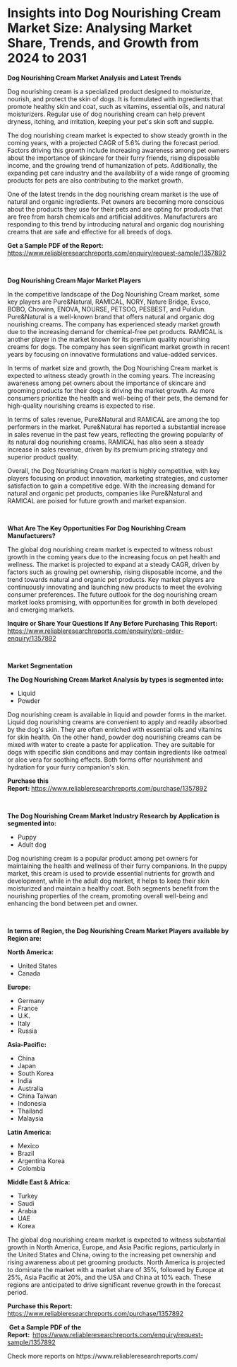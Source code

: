 <p><h1>Insights into Dog Nourishing Cream Market Size: Analysing Market Share, Trends, and Growth from 2024 to 2031</h1></p><p><strong>Dog Nourishing Cream Market Analysis and Latest Trends</strong></p>
<p><p>Dog nourishing cream is a specialized product designed to moisturize, nourish, and protect the skin of dogs. It is formulated with ingredients that promote healthy skin and coat, such as vitamins, essential oils, and natural moisturizers. Regular use of dog nourishing cream can help prevent dryness, itching, and irritation, keeping your pet's skin soft and supple.</p><p>The dog nourishing cream market is expected to show steady growth in the coming years, with a projected CAGR of 5.6% during the forecast period. Factors driving this growth include increasing awareness among pet owners about the importance of skincare for their furry friends, rising disposable income, and the growing trend of humanization of pets. Additionally, the expanding pet care industry and the availability of a wide range of grooming products for pets are also contributing to the market growth.</p><p>One of the latest trends in the dog nourishing cream market is the use of natural and organic ingredients. Pet owners are becoming more conscious about the products they use for their pets and are opting for products that are free from harsh chemicals and artificial additives. Manufacturers are responding to this trend by introducing natural and organic dog nourishing creams that are safe and effective for all breeds of dogs.</p></p>
<p><strong>Get a Sample PDF of the Report:&nbsp;</strong> <a href="https://www.reliableresearchreports.com/enquiry/request-sample/1357892">https://www.reliableresearchreports.com/enquiry/request-sample/1357892</a></p>
<p>&nbsp;</p>
<p><strong>Dog Nourishing Cream Major Market Players</strong></p>
<p><p>In the competitive landscape of the Dog Nourishing Cream market, some key players are Pure&Natural, RAMICAL, NORY, Nature Bridge, Evsco, BOBO, Chowinn, ENOVA, NOURSE, PETSOO, PESBEST, and Pulidun. Pure&Natural is a well-known brand that offers natural and organic dog nourishing creams. The company has experienced steady market growth due to the increasing demand for chemical-free pet products. RAMICAL is another player in the market known for its premium quality nourishing creams for dogs. The company has seen significant market growth in recent years by focusing on innovative formulations and value-added services.</p><p>In terms of market size and growth, the Dog Nourishing Cream market is expected to witness steady growth in the coming years. The increasing awareness among pet owners about the importance of skincare and grooming products for their dogs is driving the market growth. As more consumers prioritize the health and well-being of their pets, the demand for high-quality nourishing creams is expected to rise.</p><p>In terms of sales revenue, Pure&Natural and RAMICAL are among the top performers in the market. Pure&Natural has reported a substantial increase in sales revenue in the past few years, reflecting the growing popularity of its natural dog nourishing creams. RAMICAL has also seen a steady increase in sales revenue, driven by its premium pricing strategy and superior product quality.</p><p>Overall, the Dog Nourishing Cream market is highly competitive, with key players focusing on product innovation, marketing strategies, and customer satisfaction to gain a competitive edge. With the increasing demand for natural and organic pet products, companies like Pure&Natural and RAMICAL are poised for future growth and market expansion.</p></p>
<p>&nbsp;</p>
<p><strong>What Are The Key Opportunities For Dog Nourishing Cream Manufacturers?</strong></p>
<p><p>The global dog nourishing cream market is expected to witness robust growth in the coming years due to the increasing focus on pet health and wellness. The market is projected to expand at a steady CAGR, driven by factors such as growing pet ownership, rising disposable income, and the trend towards natural and organic pet products. Key market players are continuously innovating and launching new products to meet the evolving consumer preferences. The future outlook for the dog nourishing cream market looks promising, with opportunities for growth in both developed and emerging markets.</p></p>
<p><strong>Inquire or Share Your Questions If Any Before Purchasing This Report:</strong> <a href="https://www.reliableresearchreports.com/enquiry/pre-order-enquiry/1357892">https://www.reliableresearchreports.com/enquiry/pre-order-enquiry/1357892</a></p>
<p>&nbsp;</p>
<p><strong>Market Segmentation</strong></p>
<p><strong>The Dog Nourishing Cream Market Analysis by types is segmented into:</strong></p>
<p><ul><li>Liquid</li><li>Powder</li></ul></p>
<p><p>Dog nourishing cream is available in liquid and powder forms in the market. Liquid dog nourishing creams are convenient to apply and readily absorbed by the dog's skin. They are often enriched with essential oils and vitamins for skin health. On the other hand, powder dog nourishing creams can be mixed with water to create a paste for application. They are suitable for dogs with specific skin conditions and may contain ingredients like oatmeal or aloe vera for soothing effects. Both forms offer nourishment and hydration for your furry companion's skin.</p></p>
<p><strong>Purchase this Report:&nbsp;</strong><a href="https://www.reliableresearchreports.com/purchase/1357892">https://www.reliableresearchreports.com/purchase/1357892</a></p>
<p>&nbsp;</p>
<p><strong>The Dog Nourishing Cream Market Industry Research by Application is segmented into:</strong></p>
<p><ul><li>Puppy</li><li>Adult dog</li></ul></p>
<p><p>Dog nourishing cream is a popular product among pet owners for maintaining the health and wellness of their furry companions. In the puppy market, this cream is used to provide essential nutrients for growth and development, while in the adult dog market, it helps to keep their skin moisturized and maintain a healthy coat. Both segments benefit from the nourishing properties of the cream, promoting overall well-being and enhancing the bond between pet and owner.</p></p>
<p>&nbsp;</p>
<p><strong>In terms of Region, the Dog Nourishing Cream Market Players available by Region are:</strong></p>
<p>
    <p> <strong> North America: </strong>
        <ul>
            <li>United States</li>
            <li>Canada</li>
        </ul>
        </p> 
    <p> <strong> Europe: </strong>
        <ul>
            <li>Germany</li>
            <li>France</li>
            <li>U.K.</li>
            <li>Italy</li>
            <li>Russia</li>
        </ul>
        </p> 
    <p> <strong> Asia-Pacific: </strong>
        <ul>
            <li>China</li>
            <li>Japan</li>
            <li>South Korea</li>
            <li>India</li>
            <li>Australia</li>
            <li>China Taiwan</li>
            <li>Indonesia</li>
            <li>Thailand</li>
            <li>Malaysia</li>
        </ul>
        </p> 
    <p> <strong> Latin America: </strong>
        <ul>
            <li>Mexico</li>
            <li>Brazil</li>
            <li>Argentina Korea</li>
            <li>Colombia</li>
        </ul>
        </p> 
    <p> <strong> Middle East & Africa: </strong>
        <ul>
            <li>Turkey</li>
            <li>Saudi</li>
            <li>Arabia</li>
            <li>UAE</li>
            <li>Korea</li>
        </ul>
    </p>
    </p>
<p><p>The global dog nourishing cream market is expected to witness substantial growth in North America, Europe, and Asia Pacific regions, particularly in the United States and China, owing to the increasing pet ownership and rising awareness about pet grooming products. North America is projected to dominate the market with a market share of 35%, followed by Europe at 25%, Asia Pacific at 20%, and the USA and China at 10% each. These regions are anticipated to drive significant revenue growth in the forecast period.</p></p>
<p><strong>Purchase this Report: </strong><a href="https://www.reliableresearchreports.com/purchase/1357892">https://www.reliableresearchreports.com/purchase/1357892</a></p>
<p>&nbsp;<strong>Get a Sample PDF of the Report:&nbsp;&nbsp;</strong><a href="https://www.reliableresearchreports.com/enquiry/request-sample/1357892">https://www.reliableresearchreports.com/enquiry/request-sample/1357892</a></p>
<p><strong></strong></p>
<p>Check more reports on https://www.reliableresearchreports.com/</p>